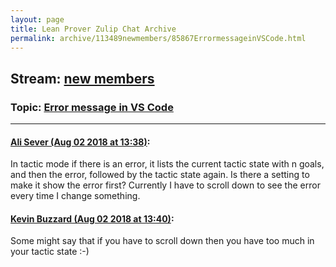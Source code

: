 ```yaml
---
layout: page
title: Lean Prover Zulip Chat Archive 
permalink: archive/113489newmembers/85867ErrormessageinVSCode.html
---
```


## Stream: [new members](index.html)
### Topic: [Error message in VS Code](85867ErrormessageinVSCode.html)

---

#### [Ali Sever (Aug 02 2018 at 13:38)](https://leanprover.zulipchat.com/#narrow/stream/113489-new%20members/topic/Error%20message%20in%20VS%20Code/near/130773109):
In tactic mode if there is an error, it lists the current tactic state with n goals, and then the error, followed by the tactic state again. Is there a setting to make it show the error first? Currently I have to scroll down to see the error every time I change something.

#### [Kevin Buzzard (Aug 02 2018 at 13:40)](https://leanprover.zulipchat.com/#narrow/stream/113489-new%20members/topic/Error%20message%20in%20VS%20Code/near/130773169):
Some might say that if you have to scroll down then you have too much in your tactic state :-)

